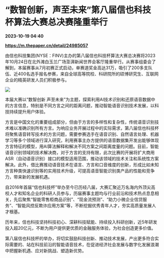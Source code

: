 # “数智创新，声至未来”第八届信也科技杯算法大赛总决赛隆重举行

**2023-10-19 04:40**

**https://m.thepaper.cn/detail/24985057**

由信也科技集团(NYSE：FINV)主办的第八届信也科技杯算法大赛总决赛将2023年10月24日在北外滩白玉兰广场澎湃新闻世界会客厅隆重举行。从赛事组委会了解到，本届赛事从7月初赛正式启动，单赛道奖金高达31万，吸引了200多支队伍、近400名选手报名参赛，来自全球高等院校、科研院所的硕博研究生、互联网企业的精英研发人员们积极参与。

![](https://imagecloud.thepaper.cn/thepaper/image/274/732/252.png)

本届大赛以“数智创新 声至未来”为主题，探索利用AI技术识别和还原语音数据中的方言信息，特别是不同方言之间的距离问题，推动智能语音识别技术发展，以科技持续提升用户体验。

方言是中国文化的重要组成部分，但由于方言的多样性和复杂性，传统语音识别技术难以准确识别所有方言。为响应业务开展过程中的实际需求，第八届信也科技杯将聚焦语音转写技术的方言问题，需要参赛选手在语音识别、自然语言处理、机器学习等多个领域进行深入研究，利用赛事主办方提供的语音数据集开发出能够体现方言特征的模型，用AI算法解释和解决不同方案之间距离度量的问题。目前，智能语音识别领域的技术解决商，对于方言的支持有限，此次比赛的开展将扩大商用ASR（自动语音识别）接口的模型适用范围，推动该领域的技术关注和系统性方案解决。此外，借比赛推动语音技术在语言、方言和口音维度的创新，形成比如未知方言种类快速识别等的实用技术升级，可提高语音智能识别类产品的性能和竞争力，带来新的发展机遇。

自2016年首届“信也科技杯”举办至今已历经八届，大赛汇聚近万名海内外顶尖高校人才和知名企业的科研人员参与，历届赛事主题均与行业前沿和技术热点息息相关，先后聚焦“智能零售柜商品识别”、“现金流预测”、“助力小微企业信贷服务”、“智能风控反欺诈应用方案”等，不断挖掘优秀青年人才，夯实高质量发展人才根基。

历年来，信也科技坚持科技初心、深耕科技赋能、持续投入科研创新，近5年研发投入超20亿元，不断为用户提供更优质的金融服务体验，为社会创造更多价值。

第八届信也科技杯的举办，将切实鼓励科技创新、推动技术发展，产出更多符合实际需要的、站在科技前沿的智能语音技术，在促进经济社会发展与数字化发展浪潮中把握新机遇、应对新挑战、塑造新优势。
